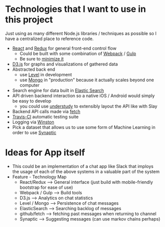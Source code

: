 # Technologies that I want to use in this project

Just using as many different Node.js libraries / techniques as possible so I have a centralized place to reference code.

- [React](https://facebook.github.io/react/) and [Redux](http://redux.js.org/docs/basics/UsageWithReact.html) for general front-end control flow
  - Could be built with some combination of [Webpack](https://webpack.github.io/) / [Gulp](http://gulpjs.com/)
  - Be sure to [minimize it](https://github.com/Swaagie/minimize)
- [D3.js](https://d3js.org/) for graphs and visualizations of gathered data
- Abstracted back end
  - use [Level](https://github.com/Level/levelup) in development 
  - use [Mongo](https://www.mongodb.com/) in "production" because it actually scales beyond one computer
- Search engine for data built in [Elastic Search](https://www.sitepoint.com/search-engine-node-elasticsearch/)
- API driven backend interaction so a native iOS / Android would simply be easy to develop
  - you could use [understudy](https://github.com/bmeck/understudy) to extensibly layout the API like with Slay
- Backend API calls made via [fetch](https://github.com/github/fetch)
- [Travis-CI](https://travis-ci.org/) automatic testing suite
- Logging via [Winston](https://github.com/winstonjs/winston)
- Pick a dataset that allows us to use some form of Machine Learning in order to use [Synaptic](http://caza.la/synaptic/#)

# Ideas for App itself

- This could be an implementation of a chat app like Slack that imploys the usage of each of the above systems in a valuable part of the system
- Feature - Technology Map
  - React/Redux --> General interface (just build with mobile-friendly bootstrap for ease of use)
  - Webpack / Gulp --> Build tools
  - D3.js --> Analytics on chat statistics
  - Level / Mongo --> Persistence of chat messages
  - ElasticSearch --> Searching backlog of messages
  - github/fetch --> fetching past messages when returning to channel
  - Synaptic --> Suggesting messages (can use markov chains perhaps)
